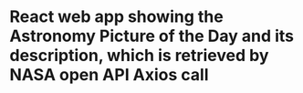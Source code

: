 # React web app showing the Astronomy Picture of the Day and its description, which is retrieved by NASA open API Axios call